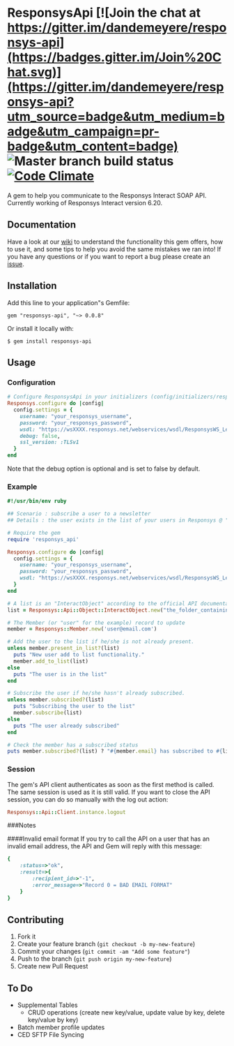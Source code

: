 # ResponsysApi [![Join the chat at https://gitter.im/dandemeyere/responsys-api](https://badges.gitter.im/Join%20Chat.svg)](https://gitter.im/dandemeyere/responsys-api?utm_source=badge&utm_medium=badge&utm_campaign=pr-badge&utm_content=badge) ![Master branch build status](https://travis-ci.org/dandemeyere/responsys-api.svg?branch=master) [![Code Climate](https://codeclimate.com/github/dandemeyere/responsys-api/badges/gpa.svg)](https://codeclimate.com/github/dandemeyere/responsys-api)

A gem to help you communicate to the Responsys Interact SOAP API. Currently working of Responsys Interact version 6.20.

## Documentation

Have a look at our [wiki](https://github.com/dandemeyere/responsys-api/wiki) to understand the functionality this gem offers, how  to use it, and some tips to help you avoid the same mistakes we ran into! If you have any questions or if you want to report a bug please create an [issue](https://github.com/dandemeyere/responsys-api/issues).

## Installation

Add this line to your application"s Gemfile:

    gem "responsys-api", "~> 0.0.8"

Or install it locally with:

    $ gem install responsys-api

## Usage
### Configuration

```ruby
# Configure ResponsysApi in your initializers (config/initializers/responsys_api.rb):
Responsys.configure do |config|
  config.settings = {
    username: "your_responsys_username",
    password: "your_responsys_password",
    wsdl: "https://wsXXXX.responsys.net/webservices/wsdl/ResponsysWS_Level1.wsdl",
    debug: false,
    ssl_version: :TLSv1
  }
end
```

Note that the debug option is optional and is set to false by default.

### Example
```ruby
#!/usr/bin/env ruby

## Scenario : subscribe a user to a newsletter
## Details : the user exists in the list of your users in Responsys @ "the_folder_containing_the_list/my_customers_list". He just decided to subscribe so let's update his status !

# Require the gem
require 'responsys_api'

Responsys.configure do |config|
  config.settings = {
    username: "your_responsys_username",
    password: "your_responsys_password",
    wsdl: "https://wsXXXX.responsys.net/webservices/wsdl/ResponsysWS_Level1.wsdl"
  }
end

# A list is an "InteractObject" according to the official API documentation
list = Responsys::Api::Object::InteractObject.new("the_folder_containing_the_list", "my_customers_list")

# The Member (or "user" for the example) record to update
member = Responsys::Member.new('user@email.com')

# Add the user to the list if he/she is not already present.
unless member.present_in_list?(list)
  puts "New user add to list functionality."
  member.add_to_list(list)
else
  puts "The user is in the list"
end

# Subscribe the user if he/she hasn't already subscribed.
unless member.subscribed?(list)
  puts "Subscribing the user to the list"
  member.subscribe(list)
else
  puts "The user already subscribed"
end

# Check the member has a subscribed status
puts member.subscribed?(list) ? "#{member.email} has subscribed to #{list.object_name}" : "An error ocurred"
```
### Session
The gem's API client authenticates as soon as the first method is called. The same session is used as it is still valid. If you want to close the API session, you can do so manually with the log out action:

```ruby
Responsys::Api::Client.instance.logout
```

###Notes

####Invalid email format
If you try to call the API on a user that has an invalid email address, the API and Gem will reply with this message:
```ruby
{
	:status=>"ok",
	:result=>{
		:recipient_id=>"-1",
		:error_message=>"Record 0 = BAD EMAIL FORMAT"
	}
}
```

## Contributing

1. Fork it
2. Create your feature branch (`git checkout -b my-new-feature`)
3. Commit your changes (`git commit -am "Add some feature"`)
4. Push to the branch (`git push origin my-new-feature`)
5. Create new Pull Request

## To Do
* Supplemental Tables
  * CRUD operations (create new key/value, update value by key, delete key/value by key)
* Batch member profile updates
* CED SFTP File Syncing
